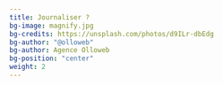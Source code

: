 ```yaml
---
title: Journaliser ?
bg-image: magnify.jpg
bg-credits: https://unsplash.com/photos/d9ILr-dbEdg
bg-author: "@olloweb"
bg-author: Agence Olloweb
bg-position: "center"
weight: 2
---
```


